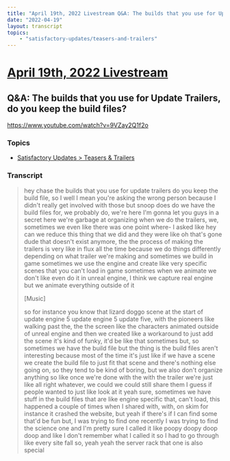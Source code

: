 ```yaml
---
title: "April 19th, 2022 Livestream Q&A: The builds that you use for Update Trailers, do you keep the build files?"
date: "2022-04-19"
layout: transcript
topics:
    - "satisfactory-updates/teasers-and-trailers"
---
```

# [April 19th, 2022 Livestream](../2022-04-19.md)
## Q&A: The builds that you use for Update Trailers, do you keep the build files?
https://www.youtube.com/watch?v=9VZay2Q1f2o

### Topics
* [Satisfactory Updates > Teasers & Trailers](../topics/satisfactory-updates/teasers-and-trailers.md)

### Transcript

> hey chase the builds that you use for update trailers do you keep the build file, so I well I mean you're asking the wrong person because I didn't really get involved with those but snoop does do we have the build files for, we probably do, we're here I'm gonna let you guys in a secret here we're garbage at organizing when we do the trailers, we, sometimes we even like there was one point where- I asked like hey can we reduce this thing that we did and they were like oh that's gone dude that doesn't exist anymore, the the process of making the trailers is very like in flux all the time because we do things differently depending on what trailer we're making and sometimes we build in game sometimes we use the engine and create like very specific scenes that you can't load in game sometimes when we animate we don't like even do it in unreal engine, I think we capture real engine but we animate everything outside of it
>
> [Music]
>
> so for instance you know that lizard doggo scene at the start of update engine 5 update engine 5 update five, with the pioneers like walking past the, the the screen like the characters animated outside of unreal engine and then we created like a workaround to just add the scene it's kind of funky, it'd be like that sometimes but, so sometimes we have the build file but the thing is the build files aren't interesting because most of the time it's just like if we have a scene we create the build file to just fit that scene and there's nothing else going on, so they tend to be kind of boring, but we also don't organize anything so like once we're done with the with the trailer we're just like all right whatever, we could we could still share them I guess if people wanted to just like look at it yeah sure, sometimes we have stuff in the build files that are like engine specific that, can't load, this happened a couple of times when I shared with, with, on skim for instance it crashed the website, but yeah if there's if I can find some that'd be fun but, I was trying to find one recently I was trying to find the science one and I'm pretty sure I called it like poopy doopy doop doop and like I don't remember what I called it so I had to go through like every site fall so, yeah yeah the server rack that one is also special
